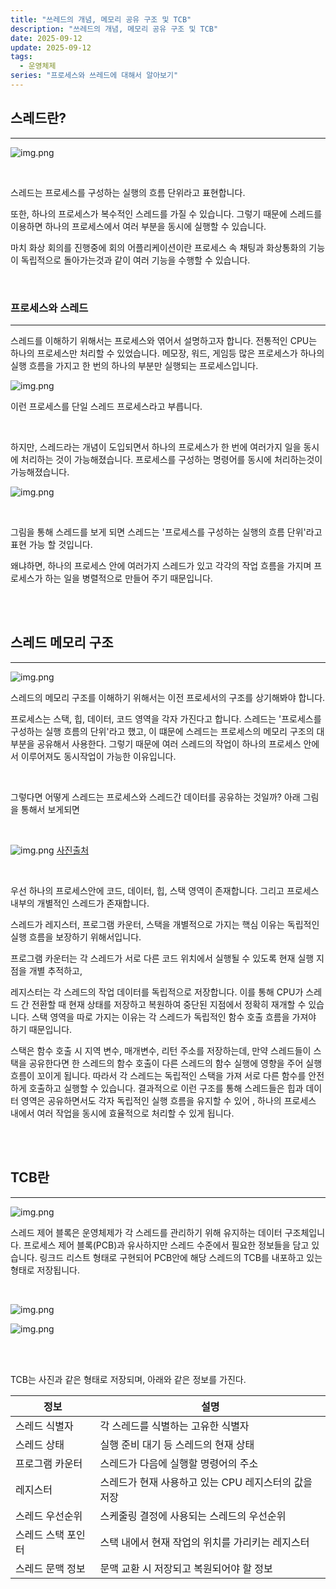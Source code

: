 ```yaml
---
title: "쓰레드의 개념, 메모리 공유 구조 및 TCB"
description: "쓰레드의 개념, 메모리 공유 구조 및 TCB"
date: 2025-09-12
update: 2025-09-12
tags:
  - 운영체제
series: "프로세스와 쓰레드에 대해서 알아보기"
---
```


## 스레드란?

---

![img.png](thread.png)

<br>

스레드는 프로세스를 구성하는 실행의 흐름 단위라고 표현합니다.

또한, 하나의 프로세스가 복수적인 스레드를 가질 수 있습니다. 그렇기 때문에 스레드를 이용하면
하나의 프로세스에서 여러 부분을 동시에 실행할 수 있습니다.

마치 화상 회의를 진행중에 회의 어플리케이션이란 프로세스 속 채팅과 화상통화의 기능이 독립적으로 돌아가는것과
같이 여러 기능을 수행할 수 있습니다.

<br>

### 프로세스와 스레드

---

스레드를 이해하기 위해서는 프로세스와 엮어서 설명하고자 합니다.
전통적인 CPU는 하나의 프로세스만 처리할 수 있었습니다. 메모장, 워드, 게임등 많은 프로세스가 하나의 실행
흐름을 가지고 한 번의 하나의 부분만 실행되는 프로세스입니다.

![img.png](single_process.png)

이런 프로세스를 단일 스레드 프로세스라고 부릅니다.

<br>

하지만, 스레드라는 개념이 도입되면서 하나의 프로세스가 한 번에 여러가지 일을 동시에 처리하는 것이 가능해졌습니다.
프로세스를 구성하는 명령어를 동시에 처리하는것이 가능해졌습니다.

![img.png](multi_thread_process.png)

<br>

그림을 통해 스레드를 보게 되면 스레드는 '프로세스를 구성하는 실행의 흐름 단위'라고 표현 가능 할 것입니다.

왜냐하면, 하나의 프로세스 안에 여러가지 스레드가 있고 각각의 작업 흐름을 가지며 프로세스가 하는 일을 병렬적으로 만들어
주기 때문입니다.

<br>
<br>

## 스레드 메모리 구조

---

![img.png](memory_model.png)

스레드의 메모리 구조를 이해하기 위해서는 이전 프로세서의 구조를 상기해봐야 합니다.

프로세스는 스택, 힙, 데이터, 코드 영역을 각자 가진다고 합니다.
스레드는 '프로세스를 구성하는 실행 흐름의 단위'라고 했고, 이 떄문에 스레드는 프로세스의 메모리 구조의 대부분을 공유해서
사용한다. 그렇기 때문에 여러 스레드의 작업이 하나의 프로세스 안에서 이루어져도 동시작업이 가능한 이유입니다.

<br>

그렇다면 어떻게 스레드는 프로세스와 스레드간 데이터를 공유하는 것일까?
아래 그림을 통해서 보게되면

<br>

![img.png](thread_resource.png)
[사진출처](https://gmlwjd9405.github.io/2017/10/01/basic-concepts-of-development-os.html)

<br>

우선 하나의 프로세스안에 코드, 데이터, 힙, 스택 영역이 존재합니다. 그리고 프로세스 내부의 개별적인 스레드가 존재합니다.

스레드가 레지스터, 프로그램 카운터, 스택을 개별적으로 가지는 핵심 이유는 독립적인 실행 흐름을 보장하기 위해서입니다.

프로그램 카운터는 각 스레드가 서로 다른 코드 위치에서 실행될 수 있도록 현재 실행 지점을 개별 추적하고, 

레지스터는 각 스레드의 작업 데이터를 독립적으로 저장합니다. 
이를 통해 CPU가 스레드 간 전환할 때 현재 상태를 저장하고 복원하여 중단된 지점에서 정확히 재개할 수 있습니다.
스택 영역을 따로 가지는 이유는 각 스레드가 독립적인 함수 호출 흐름을 가져야 하기 때문입니다. 

스택은 함수 호출 시 지역 변수, 매개변수, 리턴 주소를 저장하는데, 만약 스레드들이 스택을 공유한다면 한 스레드의 
함수 호출이 다른 스레드의 함수 실행에 영향을 주어 실행 흐름이 꼬이게 됩니다. 따라서 각 스레드는 독립적인 스택을 가져 서로 다른 함수를 안전하게 호출하고 실행할 수 있습니다.
결과적으로 이런 구조를 통해 스레드들은 힙과 데이터 영역은 공유하면서도 각자 독립적인 실행 흐름을 유지할 수 있어
, 하나의 프로세스 내에서 여러 작업을 동시에 효율적으로 처리할 수 있게 됩니다.

<br>
<br>

## TCB란

---

![img.png](TCB.png)

스레드 제어 블록은 운영체제가 각 스레드를 관리하기 위해 유지하는 데이터 구조체입니다. 
프로세스 제어 블록(PCB)과 유사하지만 스레드 수준에서 필요한 정보들을 담고 있습니다.
링크드 리스트 형태로 구현되어 PCB안에 해당 스레드의 TCB를 내포하고 있는 형태로 저장됩니다.

<br>

![img.png](TCB2.png)



![img.png](TCB3.png)


<br>
<br>

TCB는 사진과 같은 형태로 저장되며, 아래와 같은 정보를 가진다.

| 정보         | 설명                              |
|------------|---------------------------------|
| 스레드 식별자    | 각 스레드를 식별하는 고유한 식별자             |
| 스레드 상태     | 실행 준비 대기 등 스레드의 현재 상태           |
| 프로그램 카운터   | 스레드가 다음에 실행할 명령어의 주소            |
| 레지스터       | 스레드가 현재 사용하고 있는 CPU 레지스터의 값을 저장 |
| 스레드 우선순위   | 스케줄링 결정에 사용되는 스레드의 우선순위         |
| 스레드 스택 포인터 | 스택 내에서 현재 작업의 위치를 가리키는 레지스터     |
| 스레드 문맥 정보  | 문맥 교환 시 저장되고 복원되어야 할 정보         |







